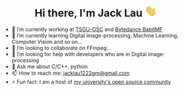 <h1 align="center">Hi there, I'm Jack Lau <img src="https://github.com/JackLau1222/JackLau1222/blob/main/img/Hi.gif" height="32" /></h1>


- 🔭 I’m currently working at [TSGU-OSC](https://osc.tsguas.cn) and [Bytedance BabitMF](https://github.com/BabitMF)
- 🌱 I’m currently learning Digital image-processing, Machine Learning, Computer Vision and so on...
- 👯 I’m looking to collaborate on FFmpeg...
- 🤔 I’m looking for help with developers who are in Digital image-processing
- 💬 Ask me about C/C++, python
- 📫 How to reach me: jacklau1222gm@gmail.com
- ⚡ Fun fact: I am a host of [my university's open source community](https://github.com/TSGU-OSC)    
